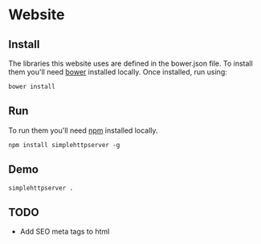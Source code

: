 # Website

## Install

The libraries this website uses are defined in the bower.json file.  To install them you'll need [bower](https://bower.io) installed locally.  Once installed, run using:

```bower install```

## Run

To run them you'll need [npm](https://www.npmjs.com) installed locally.

```npm install simplehttpserver -g```

## Demo

```simplehttpserver .```


## TODO

* Add SEO meta tags to html